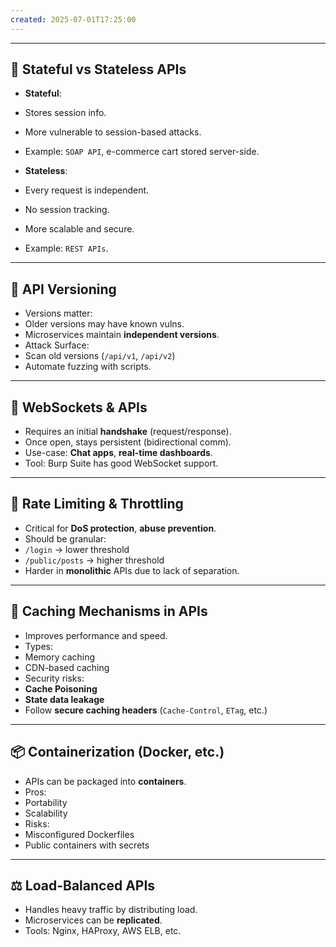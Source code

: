 ```yaml
---
created: 2025-07-01T17:25:00
---
```


---

## 🔁 Stateful vs Stateless APIs

- **Stateful**:
- Stores session info.
- More vulnerable to session-based attacks.
- Example: `SOAP API`, e-commerce cart stored server-side.

- **Stateless**:
- Every request is independent.
- No session tracking.
- More scalable and secure.
- Example: `REST APIs`.

---

## 🧬 API Versioning

- Versions matter:
- Older versions may have known vulns.
- Microservices maintain **independent versions**.
- Attack Surface:
- Scan old versions (`/api/v1`, `/api/v2`)  
- Automate fuzzing with scripts.

---

## 🔗 WebSockets & APIs

- Requires an initial **handshake** (request/response).
- Once open, stays persistent (bidirectional comm).
- Use-case: **Chat apps**, **real-time dashboards**.
- Tool: Burp Suite has good WebSocket support.

---

## 🚦 Rate Limiting & Throttling

- Critical for **DoS protection**, **abuse prevention**.
- Should be granular:
- `/login` → lower threshold
- `/public/posts` → higher threshold
- Harder in **monolithic** APIs due to lack of separation.

---

## 🚀 Caching Mechanisms in APIs

- Improves performance and speed.
- Types:
- Memory caching
- CDN-based caching
- Security risks:
- **Cache Poisoning**
- **State data leakage**
- Follow **secure caching headers** (`Cache-Control`, `ETag`, etc.)

---

## 📦 Containerization (Docker, etc.)

- APIs can be packaged into **containers**.
- Pros:
- Portability
- Scalability
- Risks:
- Misconfigured Dockerfiles
- Public containers with secrets

---

## ⚖️ Load-Balanced APIs

- Handles heavy traffic by distributing load.
- Microservices can be **replicated**.
- Tools: Nginx, HAProxy, AWS ELB, etc.